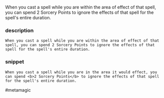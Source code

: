 When you cast a spell while you are within the area of effect of that spell, you can spend 2 Sorcery Points to ignore the effects of that spell for the spell's entire duration.
### description
```
When you cast a spell while you are within the area of effect of that spell, you can spend 2 Sorcery Points to ignore the effects of that spell for the spell's entire duration.
```

### snippet
```
When you cast a spell while you are in the area it would effect, you can spend <b>2 Sorcery Points</b> to ignore the effects of that spell for the spell's entire duration.
```

#metamagic
